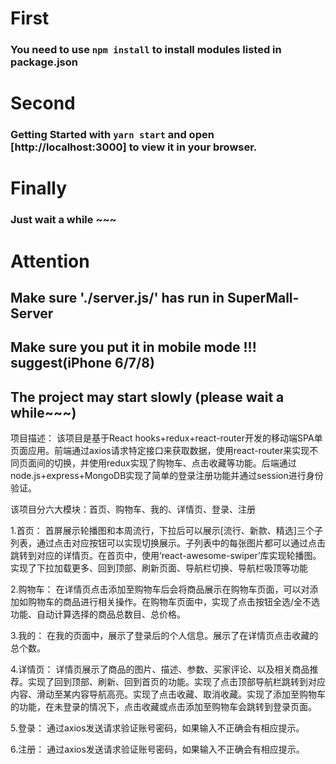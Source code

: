﻿# First
### You need to use `npm install` to install modules listed in package.json

# Second
### Getting Started with `yarn start` and open [http://localhost:3000] to view it in your browser.

# Finally
### Just wait a while ~~~

# Attention
## Make sure './server.js/' has run in SuperMall-Server
## Make sure you put it in mobile mode !!! suggest(iPhone 6/7/8)
## The project may start slowly (please wait a while~~~)

项目描述：
	该项目是基于React hooks+redux+react-router开发的移动端SPA单页面应用。前端通过axios请求特定接口来获取数据，使用react-router来实现不同页面间的切换，并使用redux实现了购物车、点击收藏等功能。后端通过node.js+express+MongoDB实现了简单的登录注册功能并通过session进行身份验证。

该项目分六大模块：首页、购物车、我的、详情页、登录、注册

1.首页：
  首屏展示轮播图和本周流行，下拉后可以展示[流行、新款、精选]三个子列表，通过点击对应按钮可以实现切换展示。子列表中的每张图片都可以通过点击跳转到对应的详情页。在首页中，使用‘react-awesome-swiper’库实现轮播图。实现了下拉加载更多、回到顶部、刷新页面、导航栏切换、导航栏吸顶等功能

2.购物车：
	在详情页点击添加至购物车后会将商品展示在购物车页面，可以对添加如购物车的商品进行相关操作。在购物车页面中，实现了点击按钮全选/全不选功能、自动计算选择的商品总数目、总价格。

3.我的：
	在我的页面中，展示了登录后的个人信息。展示了在详情页点击收藏的总个数。

4.详情页：
	详情页展示了商品的图片、描述、参数、买家评论、以及相关商品推荐。实现了回到顶部、刷新、回到首页的功能。实现了点击顶部导航栏跳转到对应内容、滑动至某内容导航高亮。实现了点击收藏、取消收藏。实现了添加至购物车的功能，在未登录的情况下，点击收藏或点击添加至购物车会跳转到登录页面。

5.登录：
	通过axios发送请求验证账号密码，如果输入不正确会有相应提示。

6.注册：
  通过axios发送请求验证账号密码，如果输入不正确会有相应提示。
